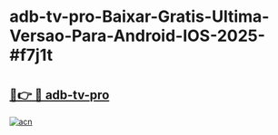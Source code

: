# adb-tv-pro-Baixar-Gratis-Ultima-Versao-Para-Android-IOS-2025-#f7j1t

# <h2><a href="https://ainizakaria.my?title=adb-tv-pro&ref=24M">🔗👉 🔴 adb-tv-pro</a></h2>

[![acn](https://github.com/user-attachments/assets/0f9c940e-d8b0-45ae-aac7-cd30a18b3e1c)](https://ainizakaria.my?title=adb-tv-pro&ref=24M)

